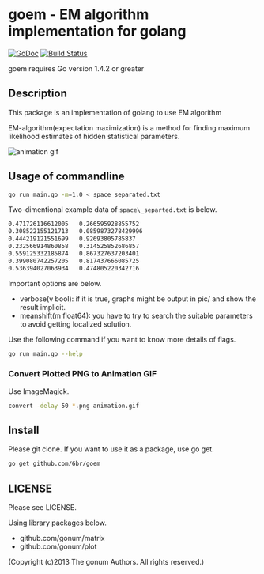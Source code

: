 goem - EM algorithm implementation for golang
===
[![GoDoc](https://godoc.org/github.com/6br/goem/goem?status.svg)](https://godoc.org/github.com/6br/goem/goem)
[![Build Status](https://drone.io/github.com/6br/goem/status.png)](https://drone.io/github.com/6br/goem/latest)

goem requires Go version 1.4.2 or greater

## Description
This package is an implementation of golang to use EM algorithm

EM-algorithm(expectation maximization) is a method for finding maximum likelihood estimates of hidden statistical parameters.

![animation gif](https://cloud.githubusercontent.com/assets/12047794/14041984/296de90a-f2b9-11e5-852d-a85dc021d6b1.gif)

## Usage of commandline
```sh
go run main.go -m=1.0 < space_separated.txt
```

Two-dimentional example data of `space\_separted.txt` is below.

```space_separated.txt
0.471726116612005	0.266595928855752
0.308522155121713	0.0859873278429996
0.444219121551699	0.92693805785837
0.232566914860858	0.314525852686857
0.559125332185874	0.867327637203401
0.399080742257205	0.817437666085725
0.536394027063934	0.474805220342716
```

Important options are below.

* verbose(v bool): if it is true, graphs might be output in pic/ and show the result implicit.
* meanshift(m float64): you have to try to search the suitable parameters to avoid getting localized solution.

Use the following command if you want to know more details of flags.

```sh
go run main.go --help
```

### Convert Plotted PNG to Animation GIF
Use ImageMagick.
```sh
convert -delay 50 *.png animation.gif
```

## Install
Please git clone. If you want to use it as a package, use go get.

```sh
go get github.com/6br/goem
```

## LICENSE
Please see LICENSE.

Using library packages below.

* github.com/gonum/matrix 
* github.com/gonum/plot

(Copyright (c)2013 The gonum Authors. All rights reserved.)
